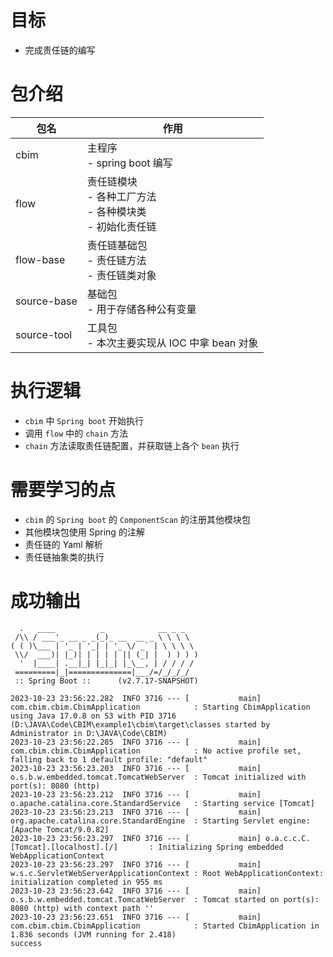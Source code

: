 # 目标

- 完成责任链的编写

# 包介绍

|包名| 作用                                             |
|---|------------------------------------------------|
|cbim| 主程序<br/> - spring boot 编写                      |
|flow| 责任链模块<br/> - 各种工厂方法<br/> - 各种模块类<br/> - 初始化责任链 |
|flow-base| 责任链基础包<br/> - 责任链方法<br/> - 责任链类对象              |
|source-base| 基础包<br/> - 用于存储各种公有变量                          |
|source-tool| 工具包<br/> - 本次主要实现从 IOC 中拿 bean 对象              |

# 执行逻辑

- `cbim` 中 `Spring boot` 开始执行
- 调用 `flow` 中的 `chain` 方法
- `chain` 方法读取责任链配置，并获取链上各个 `bean` 执行

# 需要学习的点

- `cbim` 的 `Spring boot` 的 `ComponentScan` 的注册其他模块包
- 其他模块包使用 Spring 的注解
- 责任链的 Yaml 解析
- 责任链抽象类的执行

# 成功输出

```
  .   ____          _            __ _ _
 /\\ / ___'_ __ _ _(_)_ __  __ _ \ \ \ \
( ( )\___ | '_ | '_| | '_ \/ _` | \ \ \ \
 \\/  ___)| |_)| | | | | || (_| |  ) ) ) )
  '  |____| .__|_| |_|_| |_\__, | / / / /
 =========|_|==============|___/=/_/_/_/
 :: Spring Boot ::      (v2.7.17-SNAPSHOT)

2023-10-23 23:56:22.282  INFO 3716 --- [           main] com.cbim.cbim.CbimApplication            : Starting CbimApplication using Java 17.0.8 on S3 with PID 3716 (D:\JAVA\Code\CBIM\example1\cbim\target\classes started by Administrator in D:\JAVA\Code\CBIM)
2023-10-23 23:56:22.285  INFO 3716 --- [           main] com.cbim.cbim.CbimApplication            : No active profile set, falling back to 1 default profile: "default"
2023-10-23 23:56:23.203  INFO 3716 --- [           main] o.s.b.w.embedded.tomcat.TomcatWebServer  : Tomcat initialized with port(s): 8080 (http)
2023-10-23 23:56:23.212  INFO 3716 --- [           main] o.apache.catalina.core.StandardService   : Starting service [Tomcat]
2023-10-23 23:56:23.213  INFO 3716 --- [           main] org.apache.catalina.core.StandardEngine  : Starting Servlet engine: [Apache Tomcat/9.0.82]
2023-10-23 23:56:23.297  INFO 3716 --- [           main] o.a.c.c.C.[Tomcat].[localhost].[/]       : Initializing Spring embedded WebApplicationContext
2023-10-23 23:56:23.297  INFO 3716 --- [           main] w.s.c.ServletWebServerApplicationContext : Root WebApplicationContext: initialization completed in 955 ms
2023-10-23 23:56:23.642  INFO 3716 --- [           main] o.s.b.w.embedded.tomcat.TomcatWebServer  : Tomcat started on port(s): 8080 (http) with context path ''
2023-10-23 23:56:23.651  INFO 3716 --- [           main] com.cbim.cbim.CbimApplication            : Started CbimApplication in 1.836 seconds (JVM running for 2.418)
success
```